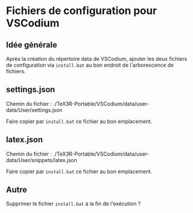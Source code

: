 # Fichiers de configuration pour VSCodium

## Idée générale

Après la création du répertoire data de VSCodium, ajouter les deux fichiers de configuration via ```install.bat``` au bon endroit de l'arborescence de fichiers.

## settings.json

Chemin du fichier : ./TeX3R-Portable/VSCodium/data/user-data/User/settings.json

Faire copier par ```install.bat``` ce fichier au bon emplacement.

## latex.json

Chemin du fichier : ./TeX3R-Portable/VSCodium/data/user-data/User/snippets/latex.json

Faire copier par ```install.bat``` ce fichier au bon emplacement.

## Autre

Supprimer le fichier ```install.bat``` à la fin de l'exécution ?